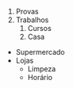 1. Provas
2. Trabalhos
    1. Cursos
    2. Casa
    
* Supermercado
* Lojas
    * Limpeza
    * Horário
